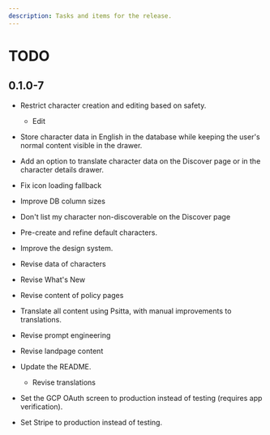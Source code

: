 ```yaml
---
description: Tasks and items for the release.
---
```


# TODO

## 0.1.0-7

- Restrict character creation and editing based on safety.
  - Edit
- Store character data in English in the database while keeping the user's normal content visible in the drawer.
- Add an option to translate character data on the Discover page or in the character details drawer.
- Fix icon loading fallback
- Improve DB column sizes
- Don't list my character non-discoverable on the Discover page

- Pre-create and refine default characters.
- Improve the design system.
- Revise data of characters
- Revise What's New
- Revise content of policy pages
- Translate all content using Psitta, with manual improvements to translations.
- Revise prompt engineering
- Revise landpage content
- Update the README.
  - Revise translations
- Set the GCP OAuth screen to production instead of testing (requires app verification).
- Set Stripe to production instead of testing.
